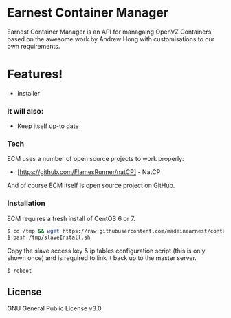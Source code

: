 # Earnest Container Manager

Earnest Container Manager is an API for managaing OpenVZ Containers based on the awesome work by Andrew Hong with customisations to our own requirements.

# Features!

  - Installer

### It will also:
  - Keep itself up-to date

### Tech

ECM uses a number of open source projects to work properly:

* [https://github.com/FlamesRunner/natCP] - NatCP

And of course ECM itself is open source project on GitHub.

### Installation

ECM requires a fresh install of CentOS 6 or 7.

```sh
$ cd /tmp && wget https://raw.githubusercontent.com/madeinearnest/container-manager/master/slaveInstall.sh --no-check-certificate 
$ bash /tmp/slaveInstall.sh
```

Copy the slave access key & ip tables configuration script (this is only shown once) and is required to link it back up to the master server.

```sh
$ reboot
```

License
----

GNU General Public License v3.0


